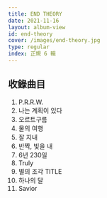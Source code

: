 ```yaml
---
title: END THEORY
date: 2021-11-16
layout: album-view
id: end-theory
cover: /images/end-theory.jpg
type: regular
index: 正規 6 輯
---
```


## 收錄曲目

1. P.R.R.W.
2. 나는 계획이 있다
3. 오르트구름
4. 물의 여행
5. 잘 지내
6. 반짝, 빛을 내
7. 6년 230일
8. Truly
9. 별의 조각 <span class="badge text-bg-info">TITLE</span>
10. 하나의 달
11. Savior
